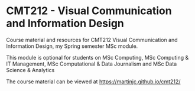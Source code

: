 # CMT212 - Visual Communication and Information Design

Course material and resources for CMT212 Visual Communication and Information Design, my Spring semester MSc module.

This module is optional for students on MSc Computing, MSc Computing & IT Management, MSc Computational & Data Journalism and MSc Data Science & Analytics

The course material can be viewed at https://martinjc.github.io/cmt212/
